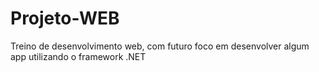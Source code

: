 # Projeto-WEB
Treino de desenvolvimento web, com futuro foco em desenvolver algum app utilizando o framework .NET
